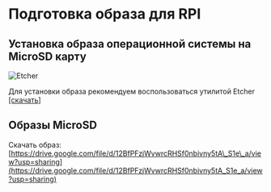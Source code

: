# Подготовка образа для RPI

## Установка образа операционной системы на MicroSD карту

![Etcher](https://etcher.io/static/screenshot.gif)

Для установки образа рекомендуем воспользоваться утилитой Etcher [\[скачать\]](https://etcher.io/)

## Образы MicroSD

Скачать образ: [https://drive.google.com/file/d/12BfPFzjWvwrcRHSf0nbivny5tA\_S1e\_a/view?usp=sharing](https://drive.google.com/file/d/12BfPFzjWvwrcRHSf0nbivny5tA_S1e_a/view?usp=sharing)




